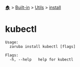 <!--startTocHeader-->
[🏠](../../../README.md) > [Built-in](../../README.md) > [Utils](../README.md) > [install](README.md)
# kubectl
<!--endTocHeader-->

```
Usage:
  zaruba install kubectl [flags]

Flags:
  -h, --help   help for kubectl

```

<!--startTocSubtopic-->
<!--endTocSubtopic-->
